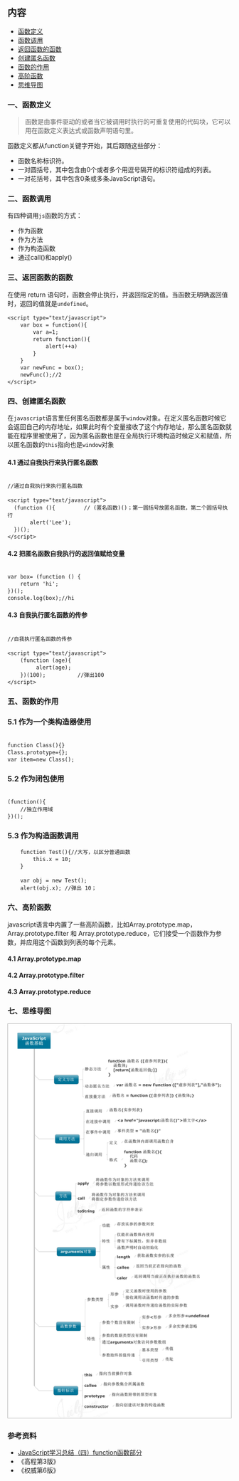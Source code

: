 ## 内容

- [函数定义](#一函数定义)
- [函数调用](#二函数调用)
- [返回函数的函数](#三返回函数的函数)
- [创建匿名函数](#四创建匿名函数)
- [函数的作用](#五函数的作用)
- [高阶函数](#六高阶函数)
- [思维导图](#七思维导图)

### 一、函数定义

>函数是由事件驱动的或者当它被调用时执行的可重复使用的代码块，它可以用在函数定义表达式或函数声明语句里。

函数定义都从function关键字开始，其后跟随这些部分：

- 函数名称标识符。
- 一对圆括号，其中包含由0个或者多个用逗号隔开的标识符组成的列表。
- 一对花括号，其中包含0条或多条JavaScript语句。

### 二、函数调用

有四种调用`js`函数的方式：

- 作为函数
- 作为方法
- 作为构造函数
- 通过call()和apply()

### 三、返回函数的函数

在使用 return 语句时，函数会停止执行，并返回指定的值。当函数无明确返回值时，返回的值就是`undefined`。

```
<script type="text/javascript">
    var box = function(){
        var a=1;
        return function(){
            alert(++a)
        }
    }
    var newFunc = box();
    newFunc();//2
</script>

```

### 四、创建匿名函数

在`javascript`语言里任何匿名函数都是属于`window`对象。在定义匿名函数时候它会返回自己的内存地址，如果此时有个变量接收了这个内存地址，那么匿名函数就能在程序里被使用了，因为匿名函数也是在全局执行环境构造时候定义和赋值，所以匿名函数的`this`指向也是`window`对象

#### 4.1 通过自我执行来执行匿名函数

```

//通过自我执行来执行匿名函数

<script type="text/javascript">
  (function (){         // (匿名函数)()；第一圆括号放匿名函数，第二个圆括号执行
       alert('Lee');
  })();
</script>

```

#### 4.2 把匿名函数自我执行的返回值赋给变量

```

var box= (function () {
    return 'hi';
})();
console.log(box);//hi
```

#### 4.3 自我执行匿名函数的传参

```

//自我执行匿名函数的传参

<script type="text/javascript">
    (function (age){
         alert(age);
    })(100);          //弹出100
</script>

```

### 五、函数的作用

### 5.1 作为一个类构造器使用

```

function Class(){}
Class.prototype={};
var item=new Class(); 

```

### 5.2 作为闭包使用

```

(function(){
    //独立作用域
})(); 

```

### 5.3 作为构造函数调用

```
    function Test(){//大写，以区分普通函数
        this.x = 10;
    }

    var obj = new Test();
    alert(obj.x); //弹出 10；

```

### 六、高阶函数

javascript语言中内置了一些高阶函数，比如Array.prototype.map，Array.prototype.filter 和 Array.prototype.reduce，它们接受一个函数作为参数，并应用这个函数到列表的每个元素。

#### 4.1 Array.prototype.map

#### 4.2 Array.prototype.filter

#### 4.3 Array.prototype.reduce

### 七、思维导图

![](./img/fn.gif)

### 参考资料

- [JavaScript学习总结（四）function函数部分](https://segmentfault.com/a/1190000000660786#articleHeader13)
- 《高程第3版》
- 《权威第6版》
